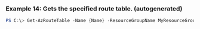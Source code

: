 
### Example 14: Gets the specified route table. (autogenerated)
```powershell
PS C:\> Get-AzRouteTable -Name {Name} -ResourceGroupName MyResourceGroup


